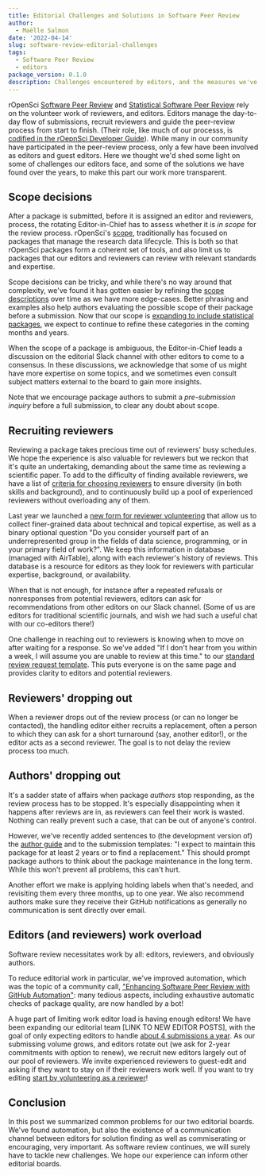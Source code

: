 ```yaml
---
title: Editorial Challenges and Solutions in Software Peer Review 
author:
  - Maëlle Salmon
date: '2022-04-14'
slug: software-review-editorial-challenges
tags:
  - Software Peer Review
  - editors
package_version: 0.1.0
description: Challenges encountered by editors, and the measures we've taken to try to alleviate said problems.
---
```


rOpenSci [Software Peer Review](/software-review/) and [Statistical Software Peer Review](/stat-software-review/) rely on the volunteer work of reviewers, and editors.
Editors manage the day-to-day flow of submissions, recruit reviewers and guide the peer-review process from start to finish.  (Their role, like much of our processs, is [codified in the rOepnSci Developer Guide](https://devguide.ropensci.org/editorguide.html)).   While many in our community have participated in the peer-review process, only a few have been involved as editors and guest editors. Here we thought we'd shed some light on some of challenges our editors face, and some of the solutions we have found over the years, to make this part our work more transparent.

## Scope decisions 

After a package is submitted, before it is assigned an editor and reviewers, process, the rotating Editor-in-Chief has to assess whether it is _in scope_ for the review process.  rOpenSci's [scope](https://devguide.ropensci.org/policies.html#aims-and-scope), traditionally has focused on packages that manage the research data lifecycle. This is both so that rOpenSci packages form a coherent set of tools, and also limit us to packages that our editors and reviewers can review with relevant standards and expertise.  

Scope decisions can be tricky, and while there's no way around that complexity, we've found it has gotten easier by refining the [scope descriptions](https://devguide.ropensci.org/policies.html#aims-and-scope) over time as we have  more edge-cases.
Better phrasing and examples also help authors evaluating the possible scope of their package before a submission.  Now that our scope is [expanding to include statistical packages](https://stats-devguide.ropensci.org/overview.html#overview-categories), we expect to continue to refine these categories in the coming months and years.

When the scope of a package is ambiguous, the Editor-in-Chief leads a discussion on the editorial Slack channel with other editors to come to a consensus.
In these discussions, we acknowledge that some of us might have more expertise on some topics, and we sometimes even consult subject matters external to the board to gain more insights.

Note that we encourage package authors to submit a _pre-submission inquiry_ before a full submission, to clear any doubt about scope.

## Recruiting reviewers

Reviewing a package takes precious time out of reviewers' busy schedules.
We hope the experience is also valuable for reviewers but we reckon that it's quite an undertaking, demanding about the same time as reviewing a scientific paper. 
To add to the difficulty of finding available reviewers, we have a list of [criteria for choosing reviewers](https://devguide.ropensci.org/editorguide.html#criteria-for-choosing-a-reviewer) to ensure diversity (in both skills and background), and to continuously build up a pool of experienced reviewers without overloading any of them.

Last year we launched a [new form for reviewer volunteering](/blog/2021/11/18/devguide-0.7.0/#a-new-form-for-volunteer-reviewing) that allow us to collect finer-grained data about technical and topical expertise, as well as a binary optional question "Do you consider yourself part of an underrepresented group in the fields of data science, programming, or in your primary field of work?".
We keep this information in database (managed with AirTable), along with each reviewer's history of reviews.  This database is a resource for editors as they look for reviewers with particular expertise, background, or availability.

When that is not enough, for instance after a repeated refusals or nonresponses from potential reviewers, editors can ask for recommendations from other editors on our Slack channel. (Some of us are editors for traditional scientific journals, and wish we had such a useful chat with our co-editors there!)

One challenge in reaching out to reviewers is knowing when to move on after waiting for a response.  So we've added "If I don't hear from you within a week, I will assume you are unable to review at this time." to our [standard review request template](https://devguide.ropensci.org/reviewrequesttemplate.html). This puts everyone is on the same page and provides clarity to editors and potential reviewers.

## Reviewers' dropping out 

When a reviewer drops out of the review process (or can no longer be contacted),
the handling editor either recruits a replacement, often a person to which they can ask for a short turnaround (say, another editor!), or the editor acts as a second reviewer.
The goal is to not delay the review process too much.

## Authors' dropping out

It's a sadder state of affairs when package _authors_ stop responding, as the review process has to be stopped.
It's especially disappointing when it happens after reviews are in, as reviewers can feel their work is wasted.
Nothing can really prevent such a case, that can be out of anyone's control.

However, we've recently added sentences to (the development version of) the [author guide](https://devdevguide.netlify.app/authors-guide.html) and to the submission templates: "I expect to maintain this package for at least 2 years or to find a replacement."
This should prompt package authors to think about the package maintenance in the long term.
While this won't prevent all problems, this can't hurt.

Another effort we make is applying holding labels when that's needed, and revisiting them every three months, up to one year.
We also recommend authors make sure they receive their GitHub notifications as generally no communication is sent directly over email.

## Editors (and reviewers) work overload 

Software review necessitates work by all: editors, reviewers, and obviously authors.

To reduce editorial work in particular, we've improved automation, which was the topic of a community call, ["Enhancing Software Peer Review with GitHub Automation"](/commcalls/dec2021-automation/): many tedious aspects, including exhaustive automatic checks of package quality, are now handled by a bot!

A huge part of limiting work editor load is having enough editors!  We have been expanding our editorial team [LINK TO NEW EDITOR POSTS], with the goal of only expecting editors to handle [about 4 submissions a year](https://devdevguide.netlify.app/editorguide.html#editors-responsabilities).  As our submissing volume grows, and editors rotate out (we ask for 2-year commitments with option to renew), we recruit new editors largely out of our pool of reviewers. We invite experienced reviewers to guest-edit and asking if they want to stay on if their reviewers work well.  If you want to try editing [start by volunteering as a reviewer](LINK)!

## Conclusion

In this post we summarized common problems for our two editorial boards. 
We've found automation, but also the existence of a communication channel between editors for solution finding as well as commiserating or encouraging, very important.
As software review continues, we will surely have to tackle new challenges.
We hope our experience can inform other editorial boards.

